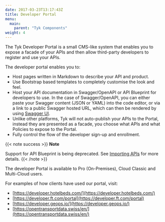 ```yaml
---
date: 2017-03-23T13:17:43Z
title: Developer Portal
menu:
  main:
    parent: "Tyk Components"
weight: 4 
---
```


The Tyk Developer Portal is a small CMS-like system that enables you to expose a facade of your APIs and then allow third-party developers to register and use your APIs.

The developer portal enables you to:

*   Host pages written in Markdown to describe your API and product.
*   Use Bootstrap based templates to completely customise the look and feel.
*   Host your API documentation in Swagger/OpenAPI or API Blueprint for developers to use. In the case of Swagger/OpenAPI, you can either paste your Swagger content (JSON or YAML) into the code editor, or via a link to a public Swagger hosted URL, which can then be rendered by using [Swagger UI](https://swagger.io/tools/swagger-ui/).
*   Unlike other platforms, Tyk will not auto-publish your APIs to the Portal, instead they are presented as a facade, you choose what APIs and what Policies to expose to the Portal.
*   Fully control the flow of the developer sign-up and enrollment.

{{< note success >}}
**Note**  

Support for API Blueprint is being deprecated. See [Importing APIs](/docs/tyk-configuration-reference/import-apis/#api-blueprint-is-being-deprecated) for more details.
{{< /note >}}

The developer Portal is available to Pro (On-Premises), Cloud Classic and Multi-Cloud users.

For examples of how clients have used our portal, visit:

* [https://developer.hotelbeds.com/](https://developer.hotelbeds.com/)
* [https://developer.ft.com/portal](https://developer.ft.com/portal)
* [https://developer.geops.io/](https://developer.geops.io/)
* [https://opentransportdata.swiss/en/](https://opentransportdata.swiss/en/)

